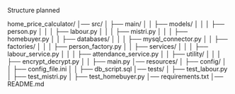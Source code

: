 Structure planned

home_price_calculator/
│── src/
│   ├── main/
│   │   ├── models/
│   │   │   ├── person.py
│   │   │   ├── labour.py
│   │   │   ├── mistri.py
│   │   │   ├── homebuyer.py
│   │   ├── databases/
│   │   │   ├── mysql_connector.py
│   │   ├── factories/
│   │   │   ├── person_factory.py
│   │   ├── services/
│   │   │   ├── labour_service.py
│   │   │   ├── attendance_service.py
│   │   ├── utility/
│   │   │   ├── encrypt_decrypt.py
│   │   ├── main.py
│── resources/
│   ├── config/
│   │   ├── config_file.ini
│   │   ├── db_script.sql
│── tests/
│   ├── test_labour.py
│   ├── test_mistri.py
│   ├── test_homebuyer.py
│── requirements.txt
│── README.md
